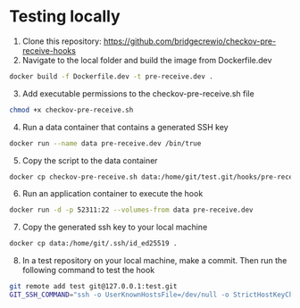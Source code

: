 # Testing locally

1. Clone this repository: <https://github.com/bridgecrewio/checkov-pre-receive-hooks>
2. Navigate to the local folder and build the image from Dockerfile.dev

```sh
docker build -f Dockerfile.dev -t pre-receive.dev .
```

3. Add executable permissions to the checkov-pre-receive.sh file 

```sh
chmod +x checkov-pre-receive.sh
```

4. Run a data container that contains a generated SSH key

```sh
docker run --name data pre-receive.dev /bin/true
```

5. Copy the script to the data container

```sh
docker cp checkov-pre-receive.sh data:/home/git/test.git/hooks/pre-receive
```

6. Run an application container to execute the hook

```sh
docker run -d -p 52311:22 --volumes-from data pre-receive.dev
```

7. Copy the generated ssh key to your local machine

```sh
docker cp data:/home/git/.ssh/id_ed25519 .
```

8. In a test repository on your local machine, make a commit. Then run the following command to test the hook

```sh
git remote add test git@127.0.0.1:test.git
GIT_SSH_COMMAND="ssh -o UserKnownHostsFile=/dev/null -o StrictHostKeyChecking=no -p 52311 -i ../id_ed25519" git push -u test main
```
